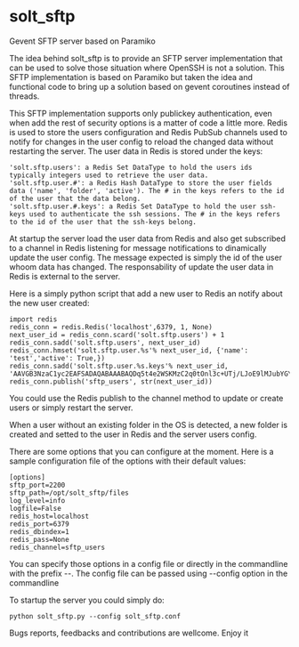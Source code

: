 # solt_sftp
Gevent SFTP server based on Paramiko

The idea behind solt_sftp is to provide an SFTP server implementation that can be used to solve those situation where OpenSSH is not a solution.
This SFTP implementation is based on Paramiko but taken the idea and functional code to bring up a solution based on gevent coroutines instead of threads.

This SFTP implementation supports only publickey authentication, even when add the rest of security options is a matter of code a little more.
Redis is used to store the users configuration and Redis PubSub channels used to notify for changes in the user config to reload the changed data without restarting the server.
The user data in Redis is stored under the keys:
```
'solt.sftp.users': a Redis Set DataType to hold the users ids typically integers used to retrieve the user data.
'solt.sftp.user.#': a Redis Hash DataType to store the user fields data ('name', 'folder', 'active'). The # in the keys refers to the id of the user that the data belong.
'solt.sftp.user.#.keys': a Redis Set DataType to hold the user ssh-keys used to authenticate the ssh sessions. The # in the keys refers to the id of the user that the ssh-keys belong.
```

At startup the server load the user data from Redis and also get subscribed to a channel in Redis listening for message notifications to dinamically update the user config. The message expected is simply the id of the user whoom data has changed. The responsability of update the user data in Redis is external to the server.

Here is a simply python script that add a new user to Redis an notify about the new user created:
```
import redis
redis_conn = redis.Redis('localhost',6379, 1, None)
next_user_id = redis_conn.scard('solt.sftp.users') + 1
redis_conn.sadd('solt.sftp.users', next_user_id)
redis_conn.hmset('solt.sftp.user.%s'% next_user_id, {'name': 'test','active': True,})
redis_conn.sadd('solt.sftp.user.%s.keys'% next_user_id, 'AAVGB3NzaC1yc2EAFSADAQABAAABAQDq5t4e2WSKMzC2q0tOnl3c+UTj/LJoE9lMJubYGY95GbvIxOIBa+dDpd/wFhMiDxz7vNpb5JH2rrJFzisHmW+2fb5tkTZhoXMtaU2Z3ble61DvyBS2mtBE/uc2e5XCNdNSx17fuPRIHFT0o1kJJcibY+fXz81XYZGzSTXfHO7fX99M1oWD2SCU6Yv/kOsD9YBsop+MPc7czMwDX9sftevZ2G0f3+gN/1tC3iQUUHxaemPqin9dsdiqTVk/0gAiq1T5PE6vb0vo1g64UZElvmhtN2nBsteMhQiblVoMJzusmMwMiD1dMSp2VA2a8NcYx+hUMdPODqGDBSowmTQ/7n/7')
redis_conn.publish('sftp_users', str(next_user_id))
```
You could use the Redis publish to the channel method to update or create users or simply restart the server.

When a user without an existing folder in the OS is detected, a new folder is created and setted to the user in Redis and the server users config.

There are some options that you can configure at the moment. Here is a sample configuration file of the options with their default values:
```
[options]
sftp_port=2200
sftp_path=/opt/solt_sftp/files
log_level=info
logfile=False
redis_host=localhost
redis_port=6379
redis_dbindex=1
redis_pass=None
redis_channel=sftp_users
```

You can specify those options in a config file or directly in the commandline with the prefix --. The config file can be passed using --config option in the commandline

To startup the server you could simply do:
```
python solt_sftp.py --config solt_sftp.conf
```

Bugs reports, feedbacks and contributions are wellcome. Enjoy it
